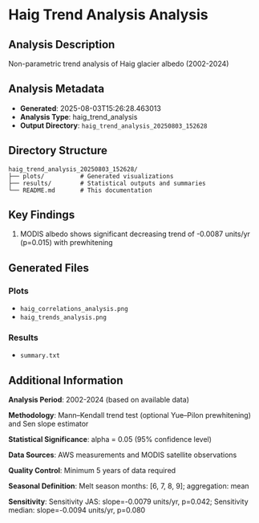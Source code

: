 # Haig Trend Analysis Analysis

## Analysis Description

Non-parametric trend analysis of Haig glacier albedo (2002-2024)

## Analysis Metadata

- **Generated**: 2025-08-03T15:26:28.463013
- **Analysis Type**: haig_trend_analysis
- **Output Directory**: `haig_trend_analysis_20250803_152628`

## Directory Structure

```
haig_trend_analysis_20250803_152628/
├── plots/          # Generated visualizations
├── results/        # Statistical outputs and summaries
└── README.md       # This documentation
```

## Key Findings

1. MODIS albedo shows significant decreasing trend of -0.0087 units/yr (p=0.015) with prewhitening

## Generated Files

### Plots
- `haig_correlations_analysis.png`
- `haig_trends_analysis.png`

### Results
- `summary.txt`

## Additional Information

**Analysis Period**: 2002-2024 (based on available data)

**Methodology**: Mann–Kendall trend test (optional Yue–Pilon prewhitening) and Sen slope estimator

**Statistical Significance**: alpha = 0.05 (95% confidence level)

**Data Sources**: AWS measurements and MODIS satellite observations

**Quality Control**: Minimum 5 years of data required

**Seasonal Definition**: Melt season months: [6, 7, 8, 9]; aggregation: mean

**Sensitivity**: Sensitivity JAS: slope=-0.0079 units/yr, p=0.042; Sensitivity median: slope=-0.0094 units/yr, p=0.080

